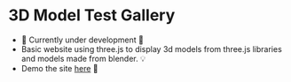 # 3D Model Test Gallery

- 🚧 Currently under development 🚧
- Basic website using three.js to display 3d models from three.js libraries and models made from blender. 💡
- Demo the site [here](https://test-3d-model-gallery.herokuapp.com/) 📜
